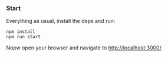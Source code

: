 

### Start
Everything as usual, install the deps and run:
```
npm install
npm run start
```
Nopw open your browser and navigate to [http://localhost:3000/](http://localhost:3000/)
